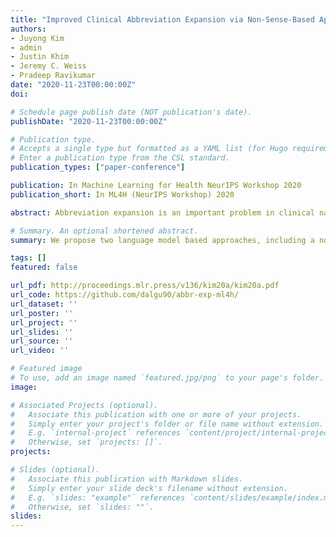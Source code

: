 ```yaml
---
title: "Improved Clinical Abbreviation Expansion via Non-Sense-Based Approaches"
authors:
- Juyong Kim
- admin
- Justin Khim
- Jeremy C. Weiss
- Pradeep Ravikumar
date: "2020-11-23T00:00:00Z"
doi:

# Schedule page publish date (NOT publication's date).
publishDate: "2020-11-23T00:00:00Z"

# Publication type.
# Accepts a single type but formatted as a YAML list (for Hugo requirements).
# Enter a publication type from the CSL standard.
publication_types: ["paper-conference"]

publication: In Machine Learning for Health NeurIPS Workshop 2020
publication_short: In ML4H (NeurIPS Workshop) 2020

abstract: Abbreviation expansion is an important problem in clinical natural language processing because abbreviations often occur in text notes in medical records, and expansions of these abbreviations are critical for downstream applications such as assistive diagnosis and insurance code review. Previous studies have treated abbreviation expansion as a special case of word sense disambiguation; however, abbreviation expansion is easier because we only need the character level expansion and not necessarily the full sense of the abbreviation. In particular, such character level expansions may naturally occur elsewhere in medical contexts. Accordingly, we consider two categories of methods for abbreviation expansion:(a) non-sense-based methods that use information solely at lexical levels using state-of-the-art language models, and (b) sense-based methods that also incorporate sense information, such as glosses, from knowledge bases, to simultaneously perform the two tasks of expansion and disambiguation of the abbreviation. We propose two language model based approaches, including a novel length-agnostic permutation language model, find non-sense methods to be more effective than sense-based methods, and achieve the state-of-theart on three clinical datasets.

# Summary. An optional shortened abstract.
summary: We propose two language model based approaches, including a novel length-agnostic permutation language model, find non-sense methods to be more effective than sense-based methods.

tags: []
featured: false

url_pdf: http://proceedings.mlr.press/v136/kim20a/kim20a.pdf
url_code: https://github.com/dalgu90/abbr-exp-ml4h/
url_dataset: ''
url_poster: ''
url_project: ''
url_slides: ''
url_source: ''
url_video: ''

# Featured image
# To use, add an image named `featured.jpg/png` to your page's folder. 
image:

# Associated Projects (optional).
#   Associate this publication with one or more of your projects.
#   Simply enter your project's folder or file name without extension.
#   E.g. `internal-project` references `content/project/internal-project/index.md`.
#   Otherwise, set `projects: []`.
projects:

# Slides (optional).
#   Associate this publication with Markdown slides.
#   Simply enter your slide deck's filename without extension.
#   E.g. `slides: "example"` references `content/slides/example/index.md`.
#   Otherwise, set `slides: ""`.
slides:
---
```

